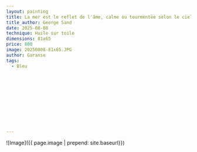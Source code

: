 ```yaml
---
layout: painting
title: La mer est le reflet de l'âme, calme ou tourmentée selon le ciel. " 
title_author: George Sand
date: 2025-08-08
technique: Huile sur toile
dimensions: 81x65
price: 800
image: 20250808-81x65.JPG
author: Garanse
tags:
  - Bleu
  
 
  
  
  
  
 
 
  
  
  
---
```

![Image]({{ page.image | prepend: site.baseurl}})

